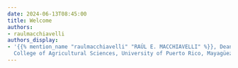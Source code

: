 ```yaml
---
date: 2024-06-13T08:45:00
title: Welcome
authors:
- raulmacchiavelli
authors_display:
- '{{% mention_name "raulmacchiavelli" "RAÚL E. MACCHIAVELLI" %}}, Dean and Director,
  College of Agricultural Sciences, University of Puerto Rico, Mayagüez, PR'
---
```


